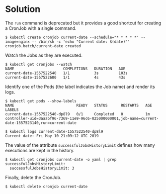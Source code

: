 # Solution

The `run` command is deprecated but it provides a good shortcut for creating a CronJob with a single command.

```shell
$ kubectl create cronjob current-date --schedule="* * * * *" --image=nginx -- /bin/sh -c 'echo "Current date: $(date)"'
cronjob.batch/current-date created
```

Watch the Jobs as they are executed.

```shell
$ kubectl get cronjobs --watch
NAME                      COMPLETIONS   DURATION   AGE
current-date-1557522540   1/1           3s         103s
current-date-1557522600   1/1           4s         43s
```

Identify one of the Pods (the label indicates the Job name) and render its logs.

```shell
$ kubectl get pods --show-labels
NAME                            READY   STATUS      RESTARTS   AGE   LABELS
current-date-1557522540-dp8l9   0/1     Completed   0          1m    controller-uid=3aaabf96-7369-11e9-96c6-025000000001,job-name=current-date-1557523140,run=current-date

$ kubectl logs current-date-1557522540-dp8l9
Current date: Fri May 10 21:09:12 UTC 2019
```

The value of the attribute `successfulJobsHistoryLimit` defines how many executions are kept in the history.

```shell
$ kubectl get cronjobs current-date -o yaml | grep successfulJobsHistoryLimit:
  successfulJobsHistoryLimit: 3
```

Finally, delete the CronJob.

```shell
$ kubectl delete cronjob current-date
```